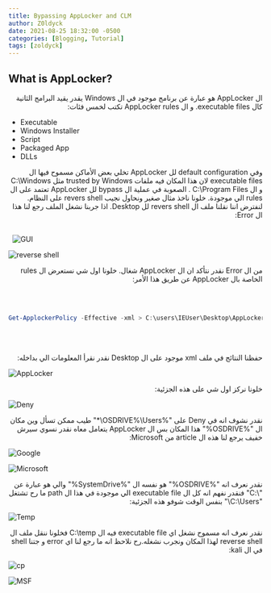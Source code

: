 ```yaml
---
title: Bypassing AppLocker and CLM
author: Z0ldyck
date: 2021-08-25 18:32:00 -0500
categories: [Blogging, Tutorial]
tags: [zoldyck]
---
```


## What is AppLocker?

<html>
  <div dir="auto">
    ال AppLocker هو عبارة عن برنامج موجود في ال Windows يقدر يقيد البرامج الثانية كال executable files. و ال AppLocker rules تكتب لخمس فئات:
    </div>
</html>


- Executable
- Windows Installer
- Script
- Packaged App
- DLLs

<html>
  <div dir="auto">
    وفي default configuration لل AppLocker تخلي بعض الأماكن مسموح فيها ال executable files لان هذا المكان فيه ملفات trusted by Windows مثل C:\Windows و ال C:\Program Files . الصعوبة في عملية ال bypass لل AppLocker  تعتمد على ال rules الي موجودة. خلونا ناخذ مثال صغير ونحاول نجيب revers shell على النظام. لنفترض اننا نقلنا ملف ال revers shell لل Desktop. اذا جربنا نشغل الملف رجع لنا هذا ال Error:
    </div>
</html>

\
&nbsp;
![GUI](../../images/Applocker-CLM/1.png)

![reverse shell](../../images/Applocker-CLM/2.png)


<html>
  <div dir="auto">
    من ال Error نقدر نتأكد ان ال AppLocker شغال. خلونا اول شي نستعرض ال rules الخاصة بال AppLocker عن طريق هذا الأمر:
    </div>
</html>

\
&nbsp;
```powershell
Get-ApplockerPolicy -Effective -xml > C:\users\IEUser\Desktop\AppLocker.xml
```
\
&nbsp;
<html>
  <div dir="auto">
    حفظنا النتائج في ملف xml موجود على ال Desktop نقدر نقرأ المعلومات الي بداخله:
    </div>
</html>

![AppLocker](../../images/Applocker-CLM/3.png)

<html>
  <div dir="auto">
    خلونا نركز اول شي على هذه الجزئية:
    </div>
</html>

![Deny](../../images/Applocker-CLM/4.png)


<html>
  <div dir="auto">
    نقدر نشوف انه في Deny على "%OSDRIVE%\Users\*" طيب ممكن تسأل وين مكان ال "%OSDRIVE%" هذا المكان بس ال AppLocker يتعامل معاه نقدر نسوي سيرش خفيف يرجع لنا هذه ال article من Microsoft:
    </div>
</html>

![Google](../../images/Applocker-CLM/5.png)


![Microsoft](../../images/Applocker-CLM/6.png)


<html>
  <div dir="auto">
    نقدر نعرف انه "%OSDRIVE%" هو نفسه ال "%SystemDrive%" والي هو عبارة عن "\:C" فنقدر نفهم انه كل ال executable file الي موجودة في هذا ال path ما رح تشتغل "C:\Users\" بنفس الوقت شوفو هذه الجزئية:
    </div>
</html>


![Temp](../../images/Applocker-CLM/7.png)


<html>
  <div dir="auto">
    نقدر نعرف انه مسموح نشغل اي executable file فيه ال C:\temp فخلونا ننقل ملف ال reverse shell لهذا المكان ونجرب نشغله.رح نلاحظ انه ما رجع لنا اي error و جتنا shell في ال kali:
    </div>
</html>

![cp](../../images/Applocker-CLM/8.png)


![MSF](../../images/Applocker-CLM/9.png)
